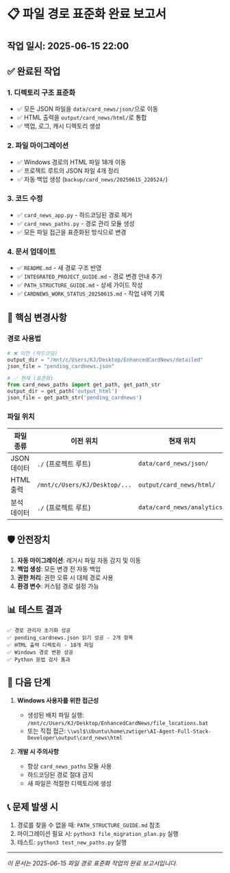 # 📋 파일 경로 표준화 완료 보고서

## 작업 일시: 2025-06-15 22:00

## ✅ 완료된 작업

### 1. 디렉토리 구조 표준화
- ✅ 모든 JSON 파일을 `data/card_news/json/`으로 이동
- ✅ HTML 출력을 `output/card_news/html/`로 통합
- ✅ 백업, 로그, 캐시 디렉토리 생성

### 2. 파일 마이그레이션
- ✅ Windows 경로의 HTML 파일 18개 이동
- ✅ 프로젝트 루트의 JSON 파일 4개 정리
- ✅ 자동 백업 생성 (`backup/card_news/20250615_220524/`)

### 3. 코드 수정
- ✅ `card_news_app.py` - 하드코딩된 경로 제거
- ✅ `card_news_paths.py` - 경로 관리 모듈 생성
- ✅ 모든 파일 접근을 표준화된 방식으로 변경

### 4. 문서 업데이트
- ✅ `README.md` - 새 경로 구조 반영
- ✅ `INTEGRATED_PROJECT_GUIDE.md` - 경로 변경 안내 추가
- ✅ `PATH_STRUCTURE_GUIDE.md` - 상세 가이드 작성
- ✅ `CARDNEWS_WORK_STATUS_20250615.md` - 작업 내역 기록

## 🔑 핵심 변경사항

### 경로 사용법
```python
# ❌ 이전 (하드코딩)
output_dir = "/mnt/c/Users/KJ/Desktop/EnhancedCardNews/detailed"
json_file = "pending_cardnews.json"

# ✅ 현재 (표준화)
from card_news_paths import get_path, get_path_str
output_dir = get_path('output_html')
json_file = get_path_str('pending_cardnews')
```

### 파일 위치
| 파일 종류 | 이전 위치 | 현재 위치 |
|----------|---------|----------|
| JSON 데이터 | `./` (프로젝트 루트) | `data/card_news/json/` |
| HTML 출력 | `/mnt/c/Users/KJ/Desktop/...` | `output/card_news/html/` |
| 분석 데이터 | `./` (프로젝트 루트) | `data/card_news/analytics/` |

## 🛡️ 안전장치

1. **자동 마이그레이션**: 레거시 파일 자동 감지 및 이동
2. **백업 생성**: 모든 변경 전 자동 백업
3. **권한 처리**: 권한 오류 시 대체 경로 사용
4. **환경 변수**: 커스텀 경로 설정 가능

## 📊 테스트 결과

```
✅ 경로 관리자 초기화 성공
✅ pending_cardnews.json 읽기 성공 - 2개 항목
✅ HTML 출력 디렉토리 - 18개 파일
✅ Windows 경로 변환 성공
✅ Python 문법 검사 통과
```

## 🚀 다음 단계

1. **Windows 사용자를 위한 접근성**
   - 생성된 배치 파일 실행: `/mnt/c/Users/KJ/Desktop/EnhancedCardNews/file_locations.bat`
   - 또는 직접 접근: `\\wsl$\Ubuntu\home\zwtiger\AI-Agent-Full-Stack-Developer\output\card_news\html`

2. **개발 시 주의사항**
   - 항상 `card_news_paths` 모듈 사용
   - 하드코딩된 경로 절대 금지
   - 새 파일은 적절한 디렉토리에 생성

## 📞 문제 발생 시

1. 경로를 찾을 수 없을 때: `PATH_STRUCTURE_GUIDE.md` 참조
2. 마이그레이션 필요 시: `python3 file_migration_plan.py` 실행
3. 테스트: `python3 test_new_paths.py` 실행

---
*이 문서는 2025-06-15 파일 경로 표준화 작업의 완료 보고서입니다.*
